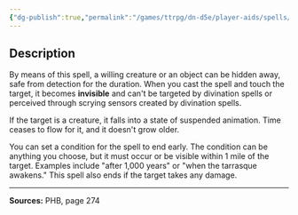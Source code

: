 ```yaml
---
{"dg-publish":true,"permalink":"/games/ttrpg/dn-d5e/player-aids/spells/level-7/sequester/","tags":["TTRPG/DND/5e","verbal","somatic","material","Spell"],"noteIcon":""}
---
```



## Description
By means of this spell, a willing creature or an object can be hidden away, safe from detection for the duration.
When you cast the spell and touch the target, it becomes **invisible** and can't be targeted by divination spells or perceived through scrying sensors created by divination spells.

If the target is a creature, it falls into a state of suspended animation.
Time ceases to flow for it, and it doesn't grow older.

You can set a condition for the spell to end early.
The condition can be anything you choose, but it must occur or be visible within 1 mile of the target.
Examples include "after 1,000 years" or "when the tarrasque awakens."
This spell also ends if the target takes any damage.

---

**Sources:** PHB, page 274
